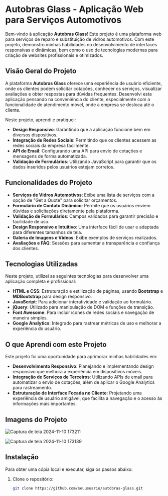 
# Autobras Glass - Aplicação Web para Serviços Automotivos

Bem-vindo à aplicação **Autobras Glass**! Este projeto é uma plataforma web para serviços de reparo e substituição de vidros automotivos. Com este projeto, demonstro minhas habilidades no desenvolvimento de interfaces responsivas e dinâmicas, bem como o uso de tecnologias modernas para criação de websites profissionais e otimizados.

## Visão Geral do Projeto

A plataforma **Autobras Glass** oferece uma experiência de usuário eficiente, onde os clientes podem solicitar cotações, conhecer os serviços, visualizar avaliações e obter respostas para dúvidas frequentes. Desenvolvi esta aplicação pensando na conveniência do cliente, especialmente com a funcionalidade de atendimento móvel, onde a empresa se desloca até o cliente.

Neste projeto, aprendi e pratiquei:
- **Design Responsivo**: Garantindo que a aplicação funcione bem em diversos dispositivos.
- **Integração de Redes Sociais**: Permitindo que os clientes acessem as redes sociais da empresa facilmente.
- **API de Email**: Configurando uma API para envio de cotações e mensagens de forma automatizada.
- **Validação de Formulários**: Utilizando JavaScript para garantir que os dados inseridos pelos usuários estejam corretos.

## Funcionalidades do Projeto

- **Serviços de Vidros Automotivos**: Exibe uma lista de serviços com a opção de "Get a Quote" para solicitar orçamentos.
- **Formulário de Contato Dinâmico**: Permite que os usuários enviem dúvidas e solicitações diretamente pela plataforma.
- **Validação de Formulários**: Campos validados para garantir precisão e facilidade de uso.
- **Design Responsivo e Intuitivo**: Uma interface fácil de usar e adaptada para diferentes tamanhos de tela.
- **Galeria de Imagens e Vídeos**: Exibe exemplos de serviços realizados.
- **Avaliações e FAQ**: Sessões para aumentar a transparência e confiança dos clientes.

## Tecnologias Utilizadas

Neste projeto, utilizei as seguintes tecnologias para desenvolver uma aplicação completa e profissional:

- **HTML e CSS**: Estruturação e estilização de páginas, usando **Bootstrap** e **MDBootstrap** para design responsivo.
- **JavaScript**: Para adicionar interatividade e validação ao formulário.
- **jQuery**: Utilizado para manipulação de DOM e funções de transição.
- **Font Awesome**: Para incluir ícones de redes sociais e navegação de maneira simples.
- **Google Analytics**: Integrado para rastrear métricas de uso e melhorar a experiência do usuário.

## O que Aprendi com este Projeto

Este projeto foi uma oportunidade para aprimorar minhas habilidades em:
- **Desenvolvimento Responsivo**: Planejando e implementando design responsivo que melhora a experiência em dispositivos móveis.
- **Integração de Serviços de Terceiros**: Utilizando APIs de email para automatizar o envio de cotações, além de aplicar o Google Analytics para rastreamento.
- **Estruturação de Interface Focada no Cliente**: Projetando uma experiência de usuário amigável, que facilita a navegação e o acesso às informações mais importantes.

## Imagens do Projeto

![Captura de tela 2024-11-10 173211](https://github.com/user-attachments/assets/18baaf0f-4864-4071-8d65-1f45974476b5)

![Captura de tela 2024-11-10 173139](https://github.com/user-attachments/assets/2a388925-bf70-42a6-b15a-583ee4120f4a)

## Instalação

Para obter uma cópia local e executar, siga os passos abaixo:

1. Clone o repositório:
   ```bash
   git clone https://github.com/seuusuario/autobras-glass.git
